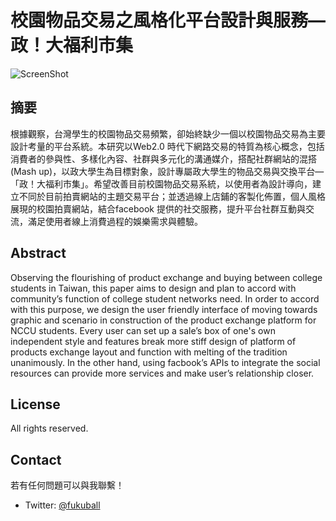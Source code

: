 # 校園物品交易之風格化平台設計與服務—政！大福利市集

![ScreenShot](https://raw.github.com/fukuball/similar-artist-radio/master/images/similar-artist-radio-screen.png)

## 摘要

根據觀察，台灣學生的校園物品交易頻繁，卻始終缺少一個以校園物品交易為主要設計考量的平台系統。本研究以Web2.0 時代下網路交易的特質為核心概念，包括消費者的參與性、多樣化內容、社群與多元化的溝通媒介，搭配社群網站的混搭(Mash up)，以政大學生為目標對象，設計專屬政大學生的物品交易與交換平台—「政！大福利市集」。希望改善目前校園物品交易系統，以使用者為設計導向，建立不同於目前拍賣網站的主題交易平台；並透過線上店鋪的客製化佈置，個人風格展現的校園拍賣網站，結合facebook 提供的社交服務，提升平台社群互動與交流，滿足使用者線上消費過程的娛樂需求與體驗。

## Abstract

Observing the flourishing of product exchange and buying between college students in Taiwan, this paper aims to design and plan to accord with community’s function of college student networks need. In order to accord with this purpose, we design the user friendly interface of moving towards graphic and scenario in construction of the product exchange platform for NCCU students. Every user can set up a sale’s box of one's own independent style and features break more stiff design of platform of products exchange layout and function with melting of the tradition unanimously. In the other hand, using facbook’s APIs to integrate the social resources can provide more services and make user’s relationship closer.

## License

All rights reserved.

## Contact

若有任何問題可以與我聯繫！

* Twitter: [@fukuball](https://twitter.com/fukuball)
